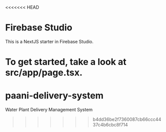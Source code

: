 <<<<<<< HEAD
# Firebase Studio

This is a NextJS starter in Firebase Studio.

To get started, take a look at src/app/page.tsx.
=======
# paani-delivery-system
Water Plant Delivery Management System
>>>>>>> b4dd36be2f7360087cb66ccc4437c4b6cbc8f714
